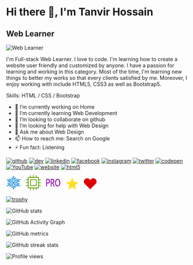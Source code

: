 # Hi there 👋, I'm Tanvir Hossain
## Web Learner
![Web Learner](https://media-exp1.licdn.com/dms/image/C4D03AQG4LTK7KvZX2w/profile-displayphoto-shrink_400_400/0/1607592290787?e=1635984000&v=beta&t=72G5X9aHr3iBXaLOzxz5XUSotVumXfHOCxtyPwa0A7A)

I'm Full-stack Web Learner. I love to code. I'm learning how to create a website user friendly and customized by anyone. I have a passion for learning and working in this category. Most of the time, I'm learning new things to better my works so that every clients satisfied by me.
Moreover, I enjoy working with include HTML5, CSS3 as well as Bootstrap5.

Skills: HTML / CSS / Bootstrap

- 🔭 I’m currently working on Home 
- 🌱 I’m currently learning Web Development 
- 👯 I’m looking to collaborate on github 
- 🤔 I’m looking for help with Web Design 
- 💬 Ask me about Web Design 
- 📫 How to reach me: Search on Google 
- ⚡ Fun fact: Listening 


[<img src='https://cdn.jsdelivr.net/npm/simple-icons@3.0.1/icons/github.svg' alt='github' height='40'>](https://github.com/procodertanvir)  [<img src='https://cdn.jsdelivr.net/npm/simple-icons@3.0.1/icons/hashnode.svg' alt='dev' height='40'>](https://5fe4aa59a6043.site123.me/blog)  [<img src='https://cdn.jsdelivr.net/npm/simple-icons@3.0.1/icons/linkedin.svg' alt='linkedin' height='40'>](https://www.linkedin.com/in/mdtanvirhossain/)  [<img src='https://cdn.jsdelivr.net/npm/simple-icons@3.0.1/icons/facebook.svg' alt='facebook' height='40'>](https://www.facebook.com/procodertanvir)  [<img src='https://cdn.jsdelivr.net/npm/simple-icons@3.0.1/icons/instagram.svg' alt='instagram' height='40'>](https://www.instagram.com/procodertanvir/)  [<img src='https://cdn.jsdelivr.net/npm/simple-icons@3.0.1/icons/twitter.svg' alt='twitter' height='40'>](https://twitter.com/procodertanvir)  [<img src='https://cdn.jsdelivr.net/npm/simple-icons@3.0.1/icons/codepen.svg' alt='codepen' height='40'>](https://codepen.io/procodertanvir)  [<img src='https://cdn.jsdelivr.net/npm/simple-icons@3.0.1/icons/youtube.svg' alt='YouTube' height='40'>](https://www.youtube.com/channel/mdtanvirhossain)  [<img src='https://cdn.jsdelivr.net/npm/simple-icons@3.0.1/icons/icloud.svg' alt='website' height='40'>](https://mdtanvirwebsite.wixsite.com/mdtanvir-1)  [<img src='https://cdn.jsdelivr.net/npm/simple-icons@3.0.1/icons/html5.svg' alt='html5' height='40'>](https://www.sololearn.com/Certificate/1014-21350719/pdf/)  

<a href='https://archiveprogram.github.com/'><img src='https://raw.githubusercontent.com/acervenky/animated-github-badges/master/assets/acbadge.gif' width='40' height='40'></a> <a href='https://docs.github.com/en/developers'><img src='https://raw.githubusercontent.com/acervenky/animated-github-badges/master/assets/devbadge.gif' width='40' height='40'></a> <a href='https://github.com/pricing'><img src='https://raw.githubusercontent.com/acervenky/animated-github-badges/master/assets/pro.gif' width='40' height='40'></a> <a href='https://stars.github.com/'><img src='https://raw.githubusercontent.com/acervenky/animated-github-badges/master/assets/starbadge.gif' width='35' height='35'></a> <a href='https://docs.github.com/en/github/supporting-the-open-source-community-with-github-sponsors'><img src='https://raw.githubusercontent.com/acervenky/animated-github-badges/master/assets/sponsorbadge.gif' width='35' height='35'></a> 

[![trophy](https://github-profile-trophy.vercel.app/?username=procodertanvir)](https://github.com/ryo-ma/github-profile-trophy)

![GitHub stats](https://github-readme-stats.vercel.app/api?username=procodertanvir&show_icons=true&count_private=true)  

![GitHub Activity Graph](https://activity-graph.herokuapp.com/graph?username=procodertanvir)  

![GitHub metrics](https://metrics.lecoq.io/procodertanvir)  

![GitHub streak stats](https://github-readme-streak-stats.herokuapp.com/?user=procodertanvir)  

![Profile views](https://gpvc.arturio.dev/procodertanvir)  
